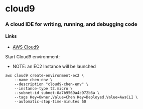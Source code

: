 # cloud9

### A cloud IDE for writing, running, and debugging code

#### Links
* [AWS Cloud9](https://docs.aws.amazon.com/cloud9/latest/user-guide/welcome.html)

Start Cloud9 environment:
* NOTE: an EC2 Instance will be launched
```
aws cloud9 create-environment-ec2 \
    --name chen-env \
    --description "cloud9-chen-env" \
    --instance-type t2.micro \
    --subnet-id subnet-0a7b9569a4c972b6a \
    --tags Key=Owner,Value=Chen Key=Deployed,Value=AwsCLI \
    --automatic-stop-time-minutes 60 
```
